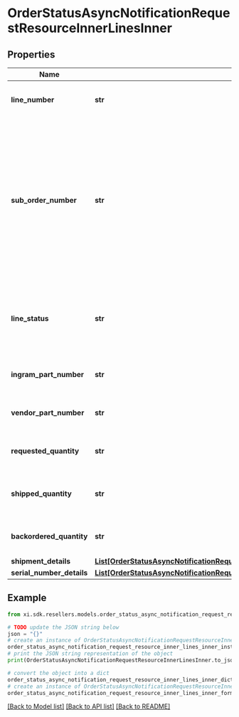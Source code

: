 # OrderStatusAsyncNotificationRequestResourceInnerLinesInner


## Properties

Name | Type | Description | Notes
------------ | ------------- | ------------- | -------------
**line_number** | **str** | The Ingram Micro line number for the product | [optional] 
**sub_order_number** | **str** | The sub order number. The two-digit prefix is the warehouse code of the warehouse nearest the reseller. The middle number is the order number. The two-digit suffix is the sub order number. | [optional] 
**line_status** | **str** | The status for the line item in the order. One of: Backordered, Open, Shipped | [optional] 
**ingram_part_number** | **str** | The Ingram Micro part number for the line item. | [optional] 
**vendor_part_number** | **str** | The vendor part number for the line item. | [optional] 
**requested_quantity** | **str** | The quantity of the line item requested. | [optional] 
**shipped_quantity** | **str** | The quantity of the line item that has been shipped. | [optional] 
**backordered_quantity** | **str** | The quantity of the line item that is backordered. | [optional] 
**shipment_details** | [**List[OrderStatusAsyncNotificationRequestResourceInnerLinesInnerShipmentDetailsInner]**](OrderStatusAsyncNotificationRequestResourceInnerLinesInnerShipmentDetailsInner.md) |  | [optional] 
**serial_number_details** | [**List[OrderStatusAsyncNotificationRequestResourceInnerLinesInnerSerialNumberDetailsInner]**](OrderStatusAsyncNotificationRequestResourceInnerLinesInnerSerialNumberDetailsInner.md) |  | [optional] 

## Example

```python
from xi.sdk.resellers.models.order_status_async_notification_request_resource_inner_lines_inner import OrderStatusAsyncNotificationRequestResourceInnerLinesInner

# TODO update the JSON string below
json = "{}"
# create an instance of OrderStatusAsyncNotificationRequestResourceInnerLinesInner from a JSON string
order_status_async_notification_request_resource_inner_lines_inner_instance = OrderStatusAsyncNotificationRequestResourceInnerLinesInner.from_json(json)
# print the JSON string representation of the object
print(OrderStatusAsyncNotificationRequestResourceInnerLinesInner.to_json())

# convert the object into a dict
order_status_async_notification_request_resource_inner_lines_inner_dict = order_status_async_notification_request_resource_inner_lines_inner_instance.to_dict()
# create an instance of OrderStatusAsyncNotificationRequestResourceInnerLinesInner from a dict
order_status_async_notification_request_resource_inner_lines_inner_form_dict = order_status_async_notification_request_resource_inner_lines_inner.from_dict(order_status_async_notification_request_resource_inner_lines_inner_dict)
```
[[Back to Model list]](../README.md#documentation-for-models) [[Back to API list]](../README.md#documentation-for-api-endpoints) [[Back to README]](../README.md)


